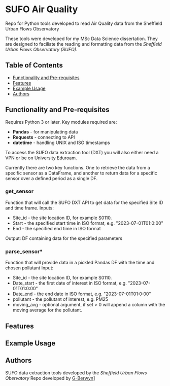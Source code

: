 # SUFO Air Quality
 Repo for Python tools developed to read Air Quality data from the Sheffield Urban Flows Observatory

These tools were developed for my MSc Data Science dissertation. They are designed to faciliate the reading and formatting data from the *Sheffield Urban Flows Observatory (SUFO)*. 

## Table of Contents
- [Functionality and Pre-requisites](#Functionality-and-Pre-requisites)
- [Features](#Features)
- [Example Usage](#Example-Usage)
- [Authors](#Authors)

## Functionality and Pre-requisites

Requires Python 3 or later. Key modules required are:
- **Pandas** - for manipulating data
- **Requests** - connecting to API
- **datetime** - handling UNIX and ISO timestamps

To access the SUFO data extraction tool (DXT) you will also either need a VPN or be on University Eduroam.

Currently there are two key functions. One to retrieve the data from a specific sensor as a DataFrame, and another to return data for a specific sensor over a defined period as a single DF.

### **get_sensor** 
Function that will call the SUFO DXT API to get data for the specified Site ID and time frame.
Inputs:
-  Site_id - the site location ID, for example  S0110.
-  Start - the specified start time in ISO format, e.g. "2023-07-01T01:0:00"
-  End - the specified end time in ISO format

Output: DF containing data for the specified parameters

### **parse_sensor***
Function that will provide data in a pickled Pandas DF with the time and chosen pollutant
Input:
- Site_id - the site location ID, for example  S0110.
- Date_start - the first date of interest in ISO format, e.g. "2023-07-01T01:0:00"
- Date_end - the end date in ISO format, e.g. "2023-07-01T01:0:00"
- pollutant - the pollutant of interest, e.g. PM25
- moving_avg - optional argument, if set > 0 will append a column with the moving average for the pollutant.

## Features

## Example Usage

## Authors
SUFO data extraction tools developed by the *Sheffield Urban Flows Obervatory*
Repo developed by [G-Berwyn](https://github.com/G-Berwyn)]
